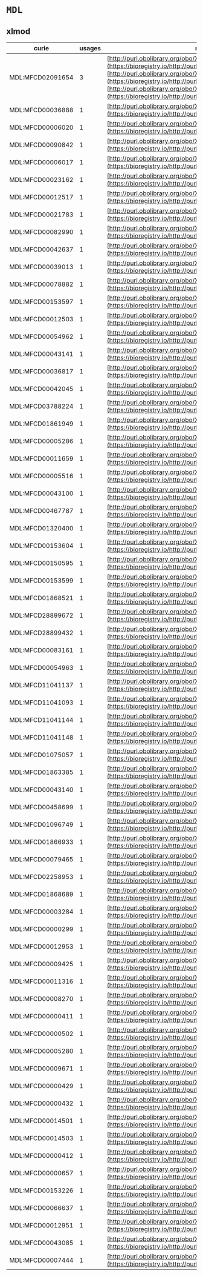 # `MDL`

## xlmod

| curie            |   usages | nodes                                                                                                                                                                                                                                                                                                                                             |
|------------------|----------|---------------------------------------------------------------------------------------------------------------------------------------------------------------------------------------------------------------------------------------------------------------------------------------------------------------------------------------------------|
| MDL:MFCD02091654 |        3 | [http://purl.obolibrary.org/obo/XLMOD:02097](https://bioregistry.io/http://purl.obolibrary.org/obo/XLMOD:02097), [http://purl.obolibrary.org/obo/XLMOD:02149](https://bioregistry.io/http://purl.obolibrary.org/obo/XLMOD:02149), [http://purl.obolibrary.org/obo/XLMOD:02195](https://bioregistry.io/http://purl.obolibrary.org/obo/XLMOD:02195) |
| MDL:MFCD00036888 |        1 | [http://purl.obolibrary.org/obo/XLMOD:01701](https://bioregistry.io/http://purl.obolibrary.org/obo/XLMOD:01701)                                                                                                                                                                                                                                   |
| MDL:MFCD00006020 |        1 | [http://purl.obolibrary.org/obo/XLMOD:01702](https://bioregistry.io/http://purl.obolibrary.org/obo/XLMOD:01702)                                                                                                                                                                                                                                   |
| MDL:MFCD00090842 |        1 | [http://purl.obolibrary.org/obo/XLMOD:01703](https://bioregistry.io/http://purl.obolibrary.org/obo/XLMOD:01703)                                                                                                                                                                                                                                   |
| MDL:MFCD00006017 |        1 | [http://purl.obolibrary.org/obo/XLMOD:01705](https://bioregistry.io/http://purl.obolibrary.org/obo/XLMOD:01705)                                                                                                                                                                                                                                   |
| MDL:MFCD00023162 |        1 | [http://purl.obolibrary.org/obo/XLMOD:01706](https://bioregistry.io/http://purl.obolibrary.org/obo/XLMOD:01706)                                                                                                                                                                                                                                   |
| MDL:MFCD00012517 |        1 | [http://purl.obolibrary.org/obo/XLMOD:01712](https://bioregistry.io/http://purl.obolibrary.org/obo/XLMOD:01712)                                                                                                                                                                                                                                   |
| MDL:MFCD00021783 |        1 | [http://purl.obolibrary.org/obo/XLMOD:01713](https://bioregistry.io/http://purl.obolibrary.org/obo/XLMOD:01713)                                                                                                                                                                                                                                   |
| MDL:MFCD00082990 |        1 | [http://purl.obolibrary.org/obo/XLMOD:01714](https://bioregistry.io/http://purl.obolibrary.org/obo/XLMOD:01714)                                                                                                                                                                                                                                   |
| MDL:MFCD00042637 |        1 | [http://purl.obolibrary.org/obo/XLMOD:01717](https://bioregistry.io/http://purl.obolibrary.org/obo/XLMOD:01717)                                                                                                                                                                                                                                   |
| MDL:MFCD00039013 |        1 | [http://purl.obolibrary.org/obo/XLMOD:01829](https://bioregistry.io/http://purl.obolibrary.org/obo/XLMOD:01829)                                                                                                                                                                                                                                   |
| MDL:MFCD00078882 |        1 | [http://purl.obolibrary.org/obo/XLMOD:01830](https://bioregistry.io/http://purl.obolibrary.org/obo/XLMOD:01830)                                                                                                                                                                                                                                   |
| MDL:MFCD00153597 |        1 | [http://purl.obolibrary.org/obo/XLMOD:02006](https://bioregistry.io/http://purl.obolibrary.org/obo/XLMOD:02006)                                                                                                                                                                                                                                   |
| MDL:MFCD00012503 |        1 | [http://purl.obolibrary.org/obo/XLMOD:02010](https://bioregistry.io/http://purl.obolibrary.org/obo/XLMOD:02010)                                                                                                                                                                                                                                   |
| MDL:MFCD00054962 |        1 | [http://purl.obolibrary.org/obo/XLMOD:02012](https://bioregistry.io/http://purl.obolibrary.org/obo/XLMOD:02012)                                                                                                                                                                                                                                   |
| MDL:MFCD00043141 |        1 | [http://purl.obolibrary.org/obo/XLMOD:02013](https://bioregistry.io/http://purl.obolibrary.org/obo/XLMOD:02013)                                                                                                                                                                                                                                   |
| MDL:MFCD00036817 |        1 | [http://purl.obolibrary.org/obo/XLMOD:02015](https://bioregistry.io/http://purl.obolibrary.org/obo/XLMOD:02015)                                                                                                                                                                                                                                   |
| MDL:MFCD00042045 |        1 | [http://purl.obolibrary.org/obo/XLMOD:02029](https://bioregistry.io/http://purl.obolibrary.org/obo/XLMOD:02029)                                                                                                                                                                                                                                   |
| MDL:MFCD03788224 |        1 | [http://purl.obolibrary.org/obo/XLMOD:02032](https://bioregistry.io/http://purl.obolibrary.org/obo/XLMOD:02032)                                                                                                                                                                                                                                   |
| MDL:MFCD01861949 |        1 | [http://purl.obolibrary.org/obo/XLMOD:02033](https://bioregistry.io/http://purl.obolibrary.org/obo/XLMOD:02033)                                                                                                                                                                                                                                   |
| MDL:MFCD00005286 |        1 | [http://purl.obolibrary.org/obo/XLMOD:02036](https://bioregistry.io/http://purl.obolibrary.org/obo/XLMOD:02036)                                                                                                                                                                                                                                   |
| MDL:MFCD00011659 |        1 | [http://purl.obolibrary.org/obo/XLMOD:02037](https://bioregistry.io/http://purl.obolibrary.org/obo/XLMOD:02037)                                                                                                                                                                                                                                   |
| MDL:MFCD00005516 |        1 | [http://purl.obolibrary.org/obo/XLMOD:02038](https://bioregistry.io/http://purl.obolibrary.org/obo/XLMOD:02038)                                                                                                                                                                                                                                   |
| MDL:MFCD00043100 |        1 | [http://purl.obolibrary.org/obo/XLMOD:02039](https://bioregistry.io/http://purl.obolibrary.org/obo/XLMOD:02039)                                                                                                                                                                                                                                   |
| MDL:MFCD00467787 |        1 | [http://purl.obolibrary.org/obo/XLMOD:02069](https://bioregistry.io/http://purl.obolibrary.org/obo/XLMOD:02069)                                                                                                                                                                                                                                   |
| MDL:MFCD01320400 |        1 | [http://purl.obolibrary.org/obo/XLMOD:02074](https://bioregistry.io/http://purl.obolibrary.org/obo/XLMOD:02074)                                                                                                                                                                                                                                   |
| MDL:MFCD00153604 |        1 | [http://purl.obolibrary.org/obo/XLMOD:02079](https://bioregistry.io/http://purl.obolibrary.org/obo/XLMOD:02079)                                                                                                                                                                                                                                   |
| MDL:MFCD00150595 |        1 | [http://purl.obolibrary.org/obo/XLMOD:02091](https://bioregistry.io/http://purl.obolibrary.org/obo/XLMOD:02091)                                                                                                                                                                                                                                   |
| MDL:MFCD00153599 |        1 | [http://purl.obolibrary.org/obo/XLMOD:02130](https://bioregistry.io/http://purl.obolibrary.org/obo/XLMOD:02130)                                                                                                                                                                                                                                   |
| MDL:MFCD01868521 |        1 | [http://purl.obolibrary.org/obo/XLMOD:02131](https://bioregistry.io/http://purl.obolibrary.org/obo/XLMOD:02131)                                                                                                                                                                                                                                   |
| MDL:MFCD28899672 |        1 | [http://purl.obolibrary.org/obo/XLMOD:02134](https://bioregistry.io/http://purl.obolibrary.org/obo/XLMOD:02134)                                                                                                                                                                                                                                   |
| MDL:MFCD28899432 |        1 | [http://purl.obolibrary.org/obo/XLMOD:02137](https://bioregistry.io/http://purl.obolibrary.org/obo/XLMOD:02137)                                                                                                                                                                                                                                   |
| MDL:MFCD00083161 |        1 | [http://purl.obolibrary.org/obo/XLMOD:02145](https://bioregistry.io/http://purl.obolibrary.org/obo/XLMOD:02145)                                                                                                                                                                                                                                   |
| MDL:MFCD00054963 |        1 | [http://purl.obolibrary.org/obo/XLMOD:02147](https://bioregistry.io/http://purl.obolibrary.org/obo/XLMOD:02147)                                                                                                                                                                                                                                   |
| MDL:MFCD11041137 |        1 | [http://purl.obolibrary.org/obo/XLMOD:02155](https://bioregistry.io/http://purl.obolibrary.org/obo/XLMOD:02155)                                                                                                                                                                                                                                   |
| MDL:MFCD11041093 |        1 | [http://purl.obolibrary.org/obo/XLMOD:02156](https://bioregistry.io/http://purl.obolibrary.org/obo/XLMOD:02156)                                                                                                                                                                                                                                   |
| MDL:MFCD11041144 |        1 | [http://purl.obolibrary.org/obo/XLMOD:02157](https://bioregistry.io/http://purl.obolibrary.org/obo/XLMOD:02157)                                                                                                                                                                                                                                   |
| MDL:MFCD11041148 |        1 | [http://purl.obolibrary.org/obo/XLMOD:02158](https://bioregistry.io/http://purl.obolibrary.org/obo/XLMOD:02158)                                                                                                                                                                                                                                   |
| MDL:MFCD01075057 |        1 | [http://purl.obolibrary.org/obo/XLMOD:02160](https://bioregistry.io/http://purl.obolibrary.org/obo/XLMOD:02160)                                                                                                                                                                                                                                   |
| MDL:MFCD01863385 |        1 | [http://purl.obolibrary.org/obo/XLMOD:02161](https://bioregistry.io/http://purl.obolibrary.org/obo/XLMOD:02161)                                                                                                                                                                                                                                   |
| MDL:MFCD00043140 |        1 | [http://purl.obolibrary.org/obo/XLMOD:02168](https://bioregistry.io/http://purl.obolibrary.org/obo/XLMOD:02168)                                                                                                                                                                                                                                   |
| MDL:MFCD00458699 |        1 | [http://purl.obolibrary.org/obo/XLMOD:02176](https://bioregistry.io/http://purl.obolibrary.org/obo/XLMOD:02176)                                                                                                                                                                                                                                   |
| MDL:MFCD01096749 |        1 | [http://purl.obolibrary.org/obo/XLMOD:02179](https://bioregistry.io/http://purl.obolibrary.org/obo/XLMOD:02179)                                                                                                                                                                                                                                   |
| MDL:MFCD01866933 |        1 | [http://purl.obolibrary.org/obo/XLMOD:02190](https://bioregistry.io/http://purl.obolibrary.org/obo/XLMOD:02190)                                                                                                                                                                                                                                   |
| MDL:MFCD00079465 |        1 | [http://purl.obolibrary.org/obo/XLMOD:02205](https://bioregistry.io/http://purl.obolibrary.org/obo/XLMOD:02205)                                                                                                                                                                                                                                   |
| MDL:MFCD02258953 |        1 | [http://purl.obolibrary.org/obo/XLMOD:03005](https://bioregistry.io/http://purl.obolibrary.org/obo/XLMOD:03005)                                                                                                                                                                                                                                   |
| MDL:MFCD01868689 |        1 | [http://purl.obolibrary.org/obo/XLMOD:03007](https://bioregistry.io/http://purl.obolibrary.org/obo/XLMOD:03007)                                                                                                                                                                                                                                   |
| MDL:MFCD00003284 |        1 | [http://purl.obolibrary.org/obo/XLMOD:07000](https://bioregistry.io/http://purl.obolibrary.org/obo/XLMOD:07000)                                                                                                                                                                                                                                   |
| MDL:MFCD00000299 |        1 | [http://purl.obolibrary.org/obo/XLMOD:07002](https://bioregistry.io/http://purl.obolibrary.org/obo/XLMOD:07002)                                                                                                                                                                                                                                   |
| MDL:MFCD00012953 |        1 | [http://purl.obolibrary.org/obo/XLMOD:07003](https://bioregistry.io/http://purl.obolibrary.org/obo/XLMOD:07003)                                                                                                                                                                                                                                   |
| MDL:MFCD00009425 |        1 | [http://purl.obolibrary.org/obo/XLMOD:07005](https://bioregistry.io/http://purl.obolibrary.org/obo/XLMOD:07005)                                                                                                                                                                                                                                   |
| MDL:MFCD00011316 |        1 | [http://purl.obolibrary.org/obo/XLMOD:07006](https://bioregistry.io/http://purl.obolibrary.org/obo/XLMOD:07006)                                                                                                                                                                                                                                   |
| MDL:MFCD00008270 |        1 | [http://purl.obolibrary.org/obo/XLMOD:07007](https://bioregistry.io/http://purl.obolibrary.org/obo/XLMOD:07007)                                                                                                                                                                                                                                   |
| MDL:MFCD00000411 |        1 | [http://purl.obolibrary.org/obo/XLMOD:07009](https://bioregistry.io/http://purl.obolibrary.org/obo/XLMOD:07009)                                                                                                                                                                                                                                   |
| MDL:MFCD00000502 |        1 | [http://purl.obolibrary.org/obo/XLMOD:07011](https://bioregistry.io/http://purl.obolibrary.org/obo/XLMOD:07011)                                                                                                                                                                                                                                   |
| MDL:MFCD00005280 |        1 | [http://purl.obolibrary.org/obo/XLMOD:07012](https://bioregistry.io/http://purl.obolibrary.org/obo/XLMOD:07012)                                                                                                                                                                                                                                   |
| MDL:MFCD00009671 |        1 | [http://purl.obolibrary.org/obo/XLMOD:07014](https://bioregistry.io/http://purl.obolibrary.org/obo/XLMOD:07014)                                                                                                                                                                                                                                   |
| MDL:MFCD00000429 |        1 | [http://purl.obolibrary.org/obo/XLMOD:07016](https://bioregistry.io/http://purl.obolibrary.org/obo/XLMOD:07016)                                                                                                                                                                                                                                   |
| MDL:MFCD00000432 |        1 | [http://purl.obolibrary.org/obo/XLMOD:07017](https://bioregistry.io/http://purl.obolibrary.org/obo/XLMOD:07017)                                                                                                                                                                                                                                   |
| MDL:MFCD00014501 |        1 | [http://purl.obolibrary.org/obo/XLMOD:07018](https://bioregistry.io/http://purl.obolibrary.org/obo/XLMOD:07018)                                                                                                                                                                                                                                   |
| MDL:MFCD00014503 |        1 | [http://purl.obolibrary.org/obo/XLMOD:07020](https://bioregistry.io/http://purl.obolibrary.org/obo/XLMOD:07020)                                                                                                                                                                                                                                   |
| MDL:MFCD00000412 |        1 | [http://purl.obolibrary.org/obo/XLMOD:07021](https://bioregistry.io/http://purl.obolibrary.org/obo/XLMOD:07021)                                                                                                                                                                                                                                   |
| MDL:MFCD00000657 |        1 | [http://purl.obolibrary.org/obo/XLMOD:07022](https://bioregistry.io/http://purl.obolibrary.org/obo/XLMOD:07022)                                                                                                                                                                                                                                   |
| MDL:MFCD00153226 |        1 | [http://purl.obolibrary.org/obo/XLMOD:07023](https://bioregistry.io/http://purl.obolibrary.org/obo/XLMOD:07023)                                                                                                                                                                                                                                   |
| MDL:MFCD00066637 |        1 | [http://purl.obolibrary.org/obo/XLMOD:07027](https://bioregistry.io/http://purl.obolibrary.org/obo/XLMOD:07027)                                                                                                                                                                                                                                   |
| MDL:MFCD00012951 |        1 | [http://purl.obolibrary.org/obo/XLMOD:07029](https://bioregistry.io/http://purl.obolibrary.org/obo/XLMOD:07029)                                                                                                                                                                                                                                   |
| MDL:MFCD00043085 |        1 | [http://purl.obolibrary.org/obo/XLMOD:09268](https://bioregistry.io/http://purl.obolibrary.org/obo/XLMOD:09268)                                                                                                                                                                                                                                   |
| MDL:MFCD00007444 |        1 | [http://purl.obolibrary.org/obo/XLMOD:09314](https://bioregistry.io/http://purl.obolibrary.org/obo/XLMOD:09314)                                                                                                                                                                                                                                   |
